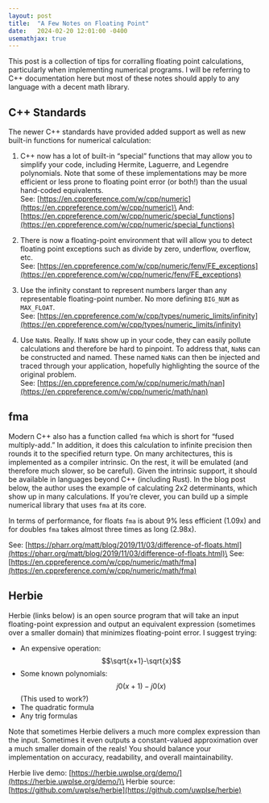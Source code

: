 ```yaml
---
layout: post
title:  "A Few Notes on Floating Point"
date:   2024-02-20 12:01:00 -0400
usemathjax: true
---
```


This post is a collection of tips for corralling floating point calculations,
particularly when implementing numerical programs. I will be referring to C++
documentation here but most of these notes should apply to any language with a
decent math library.

## C++ Standards

The newer C++ standards have provided added support as well as new built-in
functions for numerical calculation:

1. C++ now has a lot of built-in “special” functions that may allow you to
   simplify your code, including Hermite, Laguerre, and Legendre polynomials.
   Note that some of these implementations may be more efficient or less prone
   to floating point error (or both!) than the usual hand-coded equivalents.\
   See: [https://en.cppreference.com/w/cpp/numeric](https://en.cppreference.com/w/cpp/numeric)\
   And: [https://en.cppreference.com/w/cpp/numeric/special_functions](https://en.cppreference.com/w/cpp/numeric/special_functions)

2. There is now a floating-point environment that will allow you to detect
   floating point exceptions such as divide by zero, underflow, overflow, etc.\
   See: [https://en.cppreference.com/w/cpp/numeric/fenv/FE_exceptions](https://en.cppreference.com/w/cpp/numeric/fenv/FE_exceptions)

3. Use the infinity constant to represent numbers larger than any representable
   floating-point number. No more defining `BIG_NUM` as `MAX_FLOAT`. \
   See: [https://en.cppreference.com/w/cpp/types/numeric_limits/infinity](https://en.cppreference.com/w/cpp/types/numeric_limits/infinity)

4. Use `NaN`s. Really. If `NaN`s show up in your code, they can easily pollute
   calculations and therefore be hard to pinpoint. To address that, `NaN`s can be
   constructed and named. These named `NaN`s can then be injected and traced
   through your application, hopefully highlighting the source of the original
   problem.\
   See: [https://en.cppreference.com/w/cpp/numeric/math/nan](https://en.cppreference.com/w/cpp/numeric/math/nan)

## fma

Modern C++ also has a function called `fma` which is short for “fused
multiply-add.” In addition, it does this calculation to infinite precision then
rounds it to the specified return type. On many architectures, this is
implemented as a compiler intrinsic. On the rest, it will be emulated (and
therefore much slower, so be careful). Given the intrinsic support, it should be
available in languages beyond C++ (including Rust). In the blog post below, the
author uses the example of calculating 2x2 determinants, which show up in many
calculations. If you’re clever, you can build up a simple numerical library that
uses `fma` at its core.

In terms of performance, for floats `fma` is about 9% less efficient (1.09x)
and for doubles `fma` takes almost three times as long (2.98x).

See:
[https://pharr.org/matt/blog/2019/11/03/difference-of-floats.html](https://pharr.org/matt/blog/2019/11/03/difference-of-floats.html)\
See:
[https://en.cppreference.com/w/cpp/numeric/math/fma](https://en.cppreference.com/w/cpp/numeric/math/fma)

## Herbie

Herbie (links below) is an open source program that will take an input
floating-point expression and output an equivalent expression (sometimes over a
smaller domain) that minimizes floating-point error. I suggest trying:
* An expensive operation: $$\sqrt{x+1}-\sqrt{x}$$
* Some known polynomials: $$j0(x+1)-j0(x)$$ (This used to work?)
* The quadratic formula
* Any trig formulas

Note that sometimes Herbie delivers a much more complex expression than the
input. Sometimes it even outputs a constant-valued approximation over a much
smaller domain of the reals! You should balance your implementation on accuracy,
readability, and overall maintainability.

Herbie live demo:
[https://herbie.uwplse.org/demo/](https://herbie.uwplse.org/demo/)\
Herbie source: [https://github.com/uwplse/herbie](https://github.com/uwplse/herbie)
